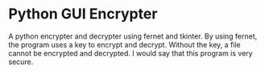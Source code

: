 # Python GUI Encrypter
A python encrypter and decrypter using fernet and tkinter. By using fernet, the program uses a key to encrypt and decrypt. Without the key, a file cannot be encrypted and decrypted. I would say that this program is very secure.
